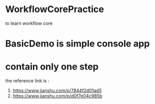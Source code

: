 # WorkflowCorePractice
to learn workflow core

# BasicDemo  is simple console app
# contain only one step
the reference link is :
1. https://www.jianshu.com/p/7844f2d01ad5 
2. https://www.jianshu.com/p/d0f7e04c985b



